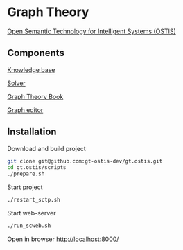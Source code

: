 # Graph Theory

<a href="http://ims.ostis.net/">Open Semantic Technology for Intelligent Systems (OSTIS)</a>

## Components

<a href="https://github.com/gt-ostis-dev/gt-knowledge-base">Knowledge base</a>

<a href="https://github.com/gt-ostis-dev/gt-knowledge-processing-machine">Solver</a>

<a href="https://github.com/gt-ostis-dev/gt-book">Graph Theory Book</a>

<a href="https://github.com/gt-ostis-dev/gt-ostis-drawings">Graph editor</a>

## Installation

Download and build project

```sh
git clone git@github.com:gt-ostis-dev/gt.ostis.git
cd gt.ostis/scripts 
./prepare.sh     

```

Start project

```sh
./restart_sctp.sh 

```

Start web-server

```sh
./run_scweb.sh   

```

Open in browser <a href="http://localhost:8000/">http://localhost:8000/</a>
